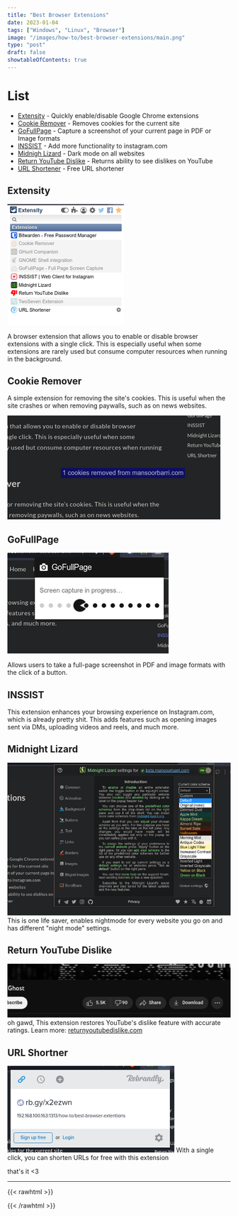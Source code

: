 ```yaml
---
title: "Best Browser Extensions"
date: 2023-01-04
tags: ["Windows", "Linux", "Browser"]
image: "/images/how-to/best-browser-extensions/main.png"
type: "post"
draft: false
showtableOfContents: true
---
```


# List
- [Extensity](https://chrome.google.com/webstore/detail/extensity/jjmflmamggggndanpgfnpelongoepncg) - Quickly enable/disable Google Chrome extensions
- [Cookie Remover](https://chrome.google.com/webstore/detail/cookie-remover/kcgpggonjhmeaejebeoeomdlohicfhce) - Removes cookies for the current site
- [GoFullPage](https://chrome.google.com/webstore/detail/gofullpage-full-page-scre/fdpohaocaechififmbbbbbknoalclacl) - Capture a screenshot of your current page in PDF or Image formats
- [INSSIST](https://chrome.google.com/webstore/detail/inssist-web-client-for-in/bcocdbombenodlegijagbhdjbifpiijp) - Add more functionality to instagram.com
- [Midnigh Lizard](https://chrome.google.com/webstore/detail/midnight-lizard/pbnndmlekkboofhnbonilimejonapojg) - Dark mode on all websites
- [Return YouTube Dislike](https://chrome.google.com/webstore/detail/return-youtube-dislike/gebbhagfogifgggkldgodflihgfeippi) - Returns ability to see dislikes on YouTube
- [URL Shortener](https://chrome.google.com/webstore/detail/url-shortener/eaidebojanpehpceonghnmgdofblnlae) - Free URL shortener 

## Extensity 
![Picture of Extensity displaying some extensions enabled while others are disabled](/images/how-to/best-browser-extensions/extensity.png)

A browser extension that allows you to enable or disable browser extensions with a single click. This is especially useful when some extensions are rarely used but consume computer resources when running in the background.

## Cookie Remover
A simple extension for removing the site's cookies. This is useful when the site crashes or when removing paywalls, such as on news websites.

![](/images/how-to/best-browser-extensions/cookieremover.png)

## GoFullPage
![Screenshot of the extension GoFullPage capturing a page](/images/how-to/best-browser-extensions/gofullpage.png)

Allows users to take a full-page screenshot in PDF and image formats with the click of a button.

## INSSIST
This extension enhances your browsing experience on Instagram.com, which is already pretty shit. This adds features such as opening images sent via DMs, uploading videos and reels, and much more.

## Midnight Lizard
![Screenshot of Midnight Lizard and its options](/images/how-to/best-browser-extensions/midnight-lizard.png)
This is one life saver, enables nightmode for every website you go on and has different "night mode" settings.

## Return YouTube Dislike 
![A screenshot of the like-to-dislike ratio of a YouTube video](/images/how-to/best-browser-extensions/returnyoutubedislike.png)
oh gawd, This extension restores YouTube's dislike feature with accurate ratings. Learn more: [returnyoutubedislike.com](https://returnyoutubedislike.com/)

## URL Shortner
![Screenshot of URL Shortener in action](/images/how-to/best-browser-extensions/urlshortner.png)
With a single click, you can shorten URLs for free with this extension

that's it <3

---

{{< rawhtml >}} 
<script src="https://utteranc.es/client.js"
        repo="mansoorbarri/website"
        issue-term="title"
        theme="github-dark"
        crossorigin="anonymous"
        async>
</script>
{{< /rawhtml >}}